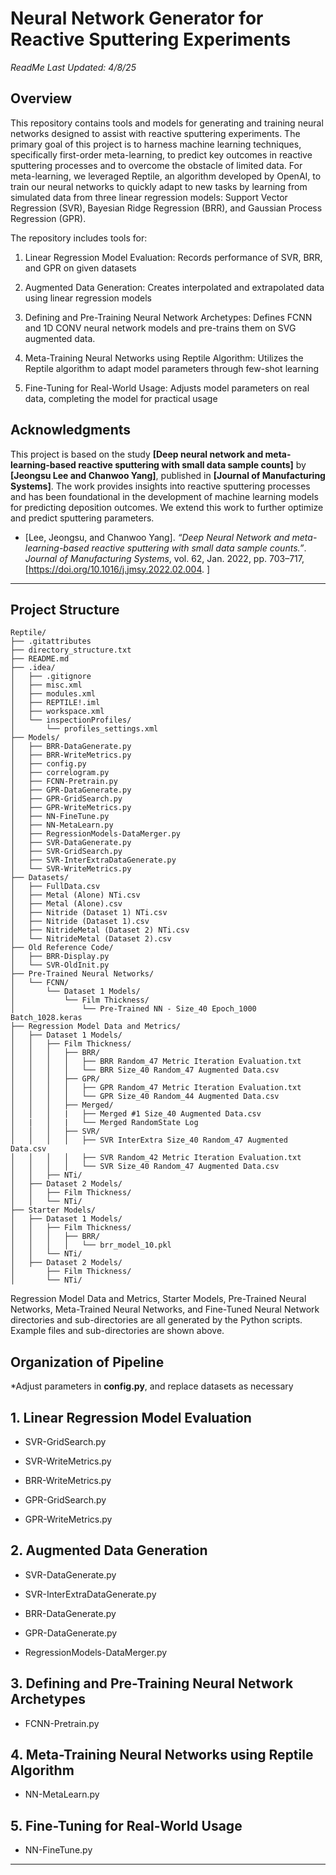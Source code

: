 # **Neural Network Generator for Reactive Sputtering Experiments**
_ReadMe Last Updated: 4/8/25_

## **Overview**
This repository contains tools and models for generating and training neural networks designed to assist with reactive sputtering experiments. The primary goal of this project is to harness machine learning techniques, specifically first-order meta-learning, to predict key outcomes in reactive sputtering processes and to overcome the obstacle of limited data. For meta-learning, we leveraged Reptile, an algorithm developed by OpenAI, to train our neural networks to quickly adapt to new tasks by learning from simulated data from three linear regression models: Support Vector Regression (SVR), Bayesian Ridge Regression (BRR), and Gaussian Process Regression (GPR).

The repository includes tools for:

1. Linear Regression Model Evaluation: Records performance of SVR, BRR, and GPR on given datasets

2. Augmented Data Generation: Creates interpolated and extrapolated data using linear regression models

3. Defining and Pre-Training Neural Network Archetypes: Defines FCNN and 1D CONV neural network models and pre-trains them on SVG augmented data.

4. Meta-Training Neural Networks using Reptile Algorithm: Utilizes the Reptile algorithm to adapt model parameters through few-shot learning 

5. Fine-Tuning for Real-World Usage: Adjusts model parameters on real data, completing the model for practical usage


## Acknowledgments

This project is based on the study **[Deep neural network and meta-learning-based reactive sputtering with small data sample counts]** by **[Jeongsu Lee and Chanwoo Yang]**, published in **[Journal of Manufacturing Systems]**. The work provides insights into reactive sputtering processes and has been foundational in the development of machine learning models for predicting deposition outcomes. We extend this work to further optimize and predict sputtering parameters.

- [Lee, Jeongsu, and Chanwoo Yang]. *“Deep Neural Network and meta-learning-based reactive sputtering with small data sample counts.”*. *Journal of Manufacturing Systems*, vol. 62, Jan. 2022, pp. 703–717, [https://doi.org/10.1016/j.jmsy.2022.02.004. ]

---
## **Project Structure**
```
Reptile/
├── .gitattributes
├── directory_structure.txt
├── README.md
├── .idea/
│   ├── .gitignore
│   ├── misc.xml
│   ├── modules.xml
│   ├── REPTILE!.iml
│   ├── workspace.xml
│   └── inspectionProfiles/
│       └── profiles_settings.xml
├── Models/
│   ├── BRR-DataGenerate.py
│   ├── BRR-WriteMetrics.py
│   ├── config.py
│   ├── correlogram.py
│   ├── FCNN-Pretrain.py
│   ├── GPR-DataGenerate.py
│   ├── GPR-GridSearch.py
│   ├── GPR-WriteMetrics.py
│   ├── NN-FineTune.py
│   ├── NN-MetaLearn.py
│   ├── RegressionModels-DataMerger.py
│   ├── SVR-DataGenerate.py
│   ├── SVR-GridSearch.py
│   ├── SVR-InterExtraDataGenerate.py
│   └── SVR-WriteMetrics.py
├── Datasets/
│   ├── FullData.csv
│   ├── Metal (Alone) NTi.csv
│   ├── Metal (Alone).csv
│   ├── Nitride (Dataset 1) NTi.csv
│   ├── Nitride (Dataset 1).csv
│   ├── NitrideMetal (Dataset 2) NTi.csv
│   └── NitrideMetal (Dataset 2).csv
├── Old Reference Code/
│   ├── BRR-Display.py
│   └── SVR-OldInit.py
├── Pre-Trained Neural Networks/
│   └── FCNN/
│       └── Dataset 1 Models/
│           └── Film Thickness/
│               └── Pre-Trained NN - Size_40 Epoch_1000 Batch_1028.keras
├── Regression Model Data and Metrics/
│   ├── Dataset 1 Models/
│   │   ├── Film Thickness/
│   │   │   ├── BRR/
│   │   │   │   ├── BRR Random_47 Metric Iteration Evaluation.txt
│   │   │   │   └── BRR Size_40 Random_47 Augmented Data.csv
│   │   │   ├── GPR/
│   │   │   │   ├── GPR Random_47 Metric Iteration Evaluation.txt
│   │   │   │   └── GPR Size_40 Random_44 Augmented Data.csv
│   │   │   ├── Merged/
│   │   │   |   ├── Merged #1 Size_40 Augmented Data.csv
│   |   │   |   └── Merged RandomState Log 
│   │   │   ├── SVR/
│   │   │   │   ├── SVR InterExtra Size_40 Random_47 Augmented Data.csv
│   │   │   │   ├── SVR Random_42 Metric Iteration Evaluation.txt
│   │   │   │   └── SVR Size_40 Random_47 Augmented Data.csv
│   │   ├── NTi/
│   ├── Dataset 2 Models/
│   │   ├── Film Thickness/
│   │   └── NTi/
├── Starter Models/
│   ├── Dataset 1 Models/
│   │   ├── Film Thickness/
│   │   │   ├── BRR/
│   │   │   │   └── brr_model_10.pkl
│   │   └── NTi/
│   ├── Dataset 2 Models/
│       ├── Film Thickness/
│       └── NTi/
```
Regression Model Data and Metrics, Starter Models, Pre-Trained Neural Networks, Meta-Trained Neural Networks, and Fine-Tuned Neural Network directories and sub-directories are all generated by the Python scripts. 
Example files and sub-directories are shown above.

## **Organization of Pipeline**

*Adjust parameters in **config.py**, and replace datasets as necessary

## 1. Linear Regression Model Evaluation
- SVR-GridSearch.py
- SVR-WriteMetrics.py
  
- BRR-WriteMetrics.py
  
- GPR-GridSearch.py
- GPR-WriteMetrics.py


## 2. Augmented Data Generation
- SVR-DataGenerate.py
- SVR-InterExtraDataGenerate.py
  
- BRR-DataGenerate.py
  
- GPR-DataGenerate.py
  
- RegressionModels-DataMerger.py


## 3. Defining and Pre-Training Neural Network Archetypes
- FCNN-Pretrain.py


## 4. Meta-Training Neural Networks using Reptile Algorithm
- NN-MetaLearn.py


## 5. Fine-Tuning for Real-World Usage
- NN-FineTune.py

---

